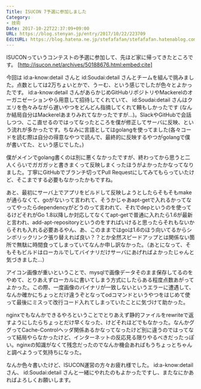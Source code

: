 ```yaml
---
Title: ISUCON 7予選に参加しました
Category:
- 技術
Date: 2017-10-22T22:37:09+09:00
URL: https://blog.stenyan.jp/entry/2017/10/22/223709
EditURL: https://blog.hatena.ne.jp/stefafafan/stefafafan.hatenablog.com/atom/entry/8599973812310409502
---
```


ISUCONっていうコンテストの予選に参加して、先ほど家に帰ってきたところです。
[http://isucon.net/archives/50188676.html:embed:cite]

今回は id:a-know:detail さんと id:Soudai:detail さんとチームを組んで挑みました。点数としては2万ちょいとかで、うーむ、という感じでしたが色々とよかったです。 id:a-know:detail さんがあらかじめGitHubリポジトリやMackerelのオーガニゼーションやら用意して招待してくれていて、 id:Soudai:detail さんはクエリを色々みながら遅いやつをどんどん指摘してくれて頼もしかったです (なんか結局自分はMackerelあまりみれてなかったですが…)。SlackやGitHubで会話しつつ、ここ直せるのではってなったところを僕が修正してサーバに反映、という流れが多かったです。ちなみに言語としてはgolangを使ってました(各々コードを読む際は自分の得意なやつで読んで、最終的に反映するやつがgolangで僕が書いてた、という感じでした。)

僕がメインでgolang書くのは別に悪くなかったですが、終わってから思うと二人くらいでガガガッと書きまくって反映しまくったほうがよかったかなってなりました。丁寧にGitHubでブランチ切ってPull Requestにしてみてもらっていたけど、そこまでする必要もなかったかもですね。

あと、最初にサーバ上でアプリをビルドして反映しようとしたらそもそもmakeが通らなくて、goがないって言われて、そうかじゃあapt-getで入れるかってなってやったらdependencyがどうのって言われて、それでdepというのを使ってるけどそれがGo 1.8以降しか対応してなくてapt-getで普通に入れたら1.6が最新と言われ、add-apt-repositoryというのをすればいけると思ったらそれもないからそれも入れる必要あるやん、あ、このままではgoは1.6のほう向いてるからシンボリックリンク張り替えれば良い？？とか全然スピードアップとは関係ない箇所で無駄に時間食ってしまっていてなんか申し訳なかった。（あとになって、そもそもビルドはローカルでしてバイナリだけサーバにあげればよかったじゃんと気づきました…）

アイコン画像が重いということで、mysqlで画像データそのまま保存してるのをやめて、とりあえずローカルに書いてしまう方式にしたらある程度点数あがってよかった。この際、一度画像のバイナリが一致しないというエラーに遭遇して、なんか確かにちょっとだけ違うぞとなってodコマンドというやつをはじめて使って最後にミスって改行コード入れてしまっていたことに気づけて助かった。

nginxでもなんかできるやろということでとりあえず静的ファイルをrewriteで返すようにしたらちょっとだけ早くなった、けどそれほどでもなかった。なんかググってCache-Controlヘッダ関係あるかなってなったけど別に違うのではってなって結局やらなかったけど、インターネットの反応見る限りやるべきだったっぽい。nginxの知識がなくて残念だったのでなんか機会あればもうちょっとちゃんと調べようって気持ちになった。

なんか色々書いたけど、ISUCON運営の方々お疲れ様でした。 id:a-know:detail さん、 id:Soudai:detail さんと一緒にやれたのもよかったですし、またなにかあればよろしくお願いします。

